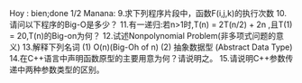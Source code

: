 Hoy : bien;done 1/2
Manana:
9.求下列程序片段中，函数F(i,j,k)的执行次数
10.请问以下程序的Big-O是多少？
11.有一递归:若n>1时,T(n) = 2T(n/2) + 2n ,且T(1) = 20,T(n)的Big-on为何？
12.试述Nonpolynomial Problem(非多项式问题的意义)
13.解释下列名词
(1) O(n)(Big-Oh of n)
(2) 抽象数据型 (Abstract Data Type)
14.在C++语言中声明函数原型的主要用意为何？请说明之。
15.请说明C++参数传递中两种参数类型的区别。
